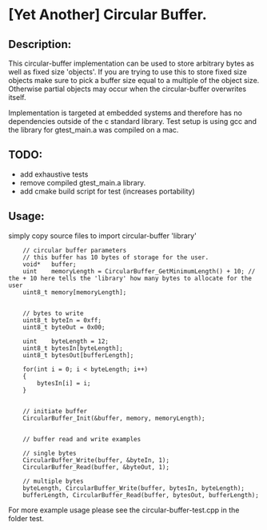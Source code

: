 # [Yet Another] Circular Buffer.

## Description:
This circular-buffer implementation can be used to store arbitrary bytes as well as fixed size 'objects'. If you are trying to use this to store fixed size objects make sure to pick a buffer size equal to a multiple of the object size. Otherwise partial objects may occur when the circular-buffer overwrites itself.

Implementation is targeted at embedded systems and therefore has no dependencies outside of the c standard library. Test setup is using gcc and the library for gtest_main.a was compiled on a mac.

## TODO:
- add exhaustive tests
- remove compiled gtest_main.a library.
- add cmake build script for test (increases portability)



## Usage:
simply copy source files to import circular-buffer 'library'

```
	// circular buffer parameters
	// this buffer has 10 bytes of storage for the user.
	void*	buffer;
	uint	memoryLength = CircularBuffer_GetMinimumLength() + 10; // the + 10 here tells the 'library' how many bytes to allocate for the user
	uint8_t memory[memoryLength];


	// bytes to write
	uint8_t byteIn = 0xff;
	uint8_t byteOut = 0x00;

	uint	byteLength = 12;
	uint8_t bytesIn[byteLength];
	uint8_t bytesOut[bufferLength];

	for(int i = 0; i < byteLength; i++)
	{
		bytesIn[i] = i;
	}


	// initiate buffer
	CircularBuffer_Init(&buffer, memory, memoryLength);


	// buffer read and write examples

	// single bytes
	CircularBuffer_Write(buffer, &byteIn, 1);
	CircularBuffer_Read(buffer, &byteOut, 1);

	// multiple bytes
	byteLength, CircularBuffer_Write(buffer, bytesIn, byteLength);
	bufferLength, CircularBuffer_Read(buffer, bytesOut, bufferLength);

```

For more example usage please see the circular-buffer-test.cpp in the folder test.